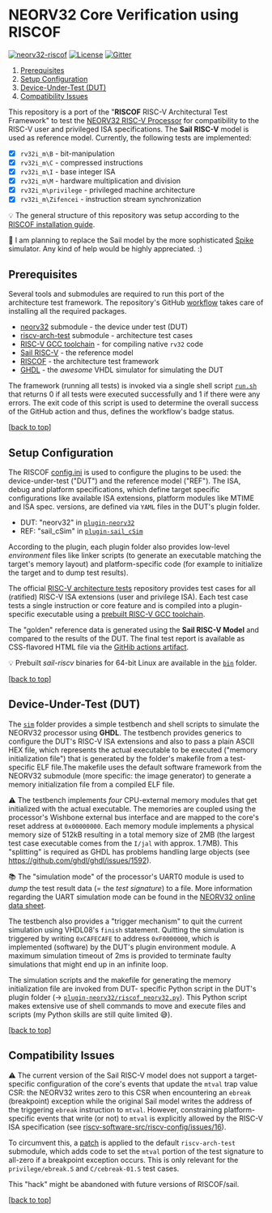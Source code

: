 # NEORV32 Core Verification using RISCOF

[![neorv32-riscof](https://img.shields.io/github/workflow/status/stnolting/neorv32-riscof/NEORV32%20RISCOF%20Verification/main?longCache=true&style=flat-square&label=neorv32-riscof&logo=Github%20Actions&logoColor=fff)](https://github.com/stnolting/neorv32-riscof/actions/workflows/main.yml)
[![License](https://img.shields.io/github/license/stnolting/neorv32-riscof?longCache=true&style=flat-square&label=License)](https://github.com/stnolting/neorv32-riscof/blob/main/LICENSE)
[![Gitter](https://img.shields.io/badge/Chat-on%20gitter-4db797.svg?longCache=true&style=flat-square&logo=gitter&logoColor=e8ecef)](https://gitter.im/neorv32/community?utm_source=badge&utm_medium=badge&utm_campaign=pr-badge&utm_content=badge)

1. [Prerequisites](#Prerequisites)
2. [Setup Configuration](#Setup-Configuration)
3. [Device-Under-Test (DUT)](#Device-Under-Test-DUT)
4. [Compatibility Issues](#Compatibility-Issues)

This repository is a port of the "**RISCOF** RISC-V Architectural Test Framework" to test the
[NEORV32 RISC-V Processor](https://github.com/stnolting/neorv32) for compatibility to the RISC-V
user and privileged ISA specifications. The **Sail RISC-V** model is used as reference model.
Currently, the following tests are implemented:

- [x] `rv32i_m\B` - bit-manipulation
- [x] `rv32i_m\C` - compressed instructions
- [x] `rv32i_m\I` - base integer ISA
- [x] `rv32i_m\M` - hardware multiplication and division
- [x] `rv32i_m\privilege` - privileged machine architecture
- [x] `rv32i_m\Zifencei` - instruction stream synchronization

:bulb: The general structure of this repository was setup according to the
[RISCOF installation guide](https://riscof.readthedocs.io/en/stable/installation.html).

:loudspeaker: I am planning to replace the Sail model by the more sophisticated
[Spike](https://github.com/riscv-software-src/riscv-isa-sim) simulator. Any kind of help would be highly
appreciated. :)


## Prerequisites

Several tools and submodules are required to run this port of the architecture test framework.
The repository's GitHub [workflow](https://github.com/stnolting/neorv32-riscof/blob/main/.github/workflows/main.yml)
takes care of installing all the required packages.

* [neorv32](https://github.com/stnolting/neorv32) submodule - the device under test (DUT)
* [riscv-arch-test](https://github.com/riscv-non-isa/riscv-arch-test) submodule - architecture test cases
* [RISC-V GCC toolchain](https://github.com/stnolting/riscv-gcc-prebuilt) - for compiling native `rv32` code
* [Sail RISC-V](https://github.com/riscv/sail-riscv) - the reference model
* [RISCOF](https://github.com/riscv-software-src/riscof) - the architecture test framework
* [GHDL](https://github.com/ghdl/ghdl) - the _awesome_ VHDL simulator for simulating the DUT

The framework (running all tests) is invoked via a single shell script
[`run.sh`](https://github.com/stnolting/neorv32-riscof/blob/main/run.sh) that returns 0 if all tests were executed
successfully and 1 if there were any errors. The exit code of this script is used to determine the overall success
of the GitHub action and thus, defines the workflow's badge status.

[[back to top](#NEORV32-Core-Verification-using-RISCOF)]


## Setup Configuration

The RISCOF [config.ini](https://github.com/stnolting/neorv32-riscof/blob/main/config.ini) is used to configure
the plugins to be used: the device-under-test ("DUT") and the reference model ("REF").
The ISA, debug and platform specifications, which define target specific configurations like available ISA
extensions, platform modules like MTIME and ISA spec. versions, are defined via `YAML` files in the DUT's
plugin folder.

* DUT: "neorv32" in [`plugin-neorv32`](https://github.com/stnolting/neorv32-riscof/tree/main/plugin-neorv32)
* REF: "sail_cSim" in [`plugin-sail_cSim`](https://github.com/stnolting/neorv32-riscof/tree/main/plugin-sail_cSim)

According to the plugin, each plugin folder also provides low-level _environment_ files like linker scripts
(to generate an executable matching the target's memory layout) and platform-specific code (for example to
initialize the target and to dump test results).

The official [RISC-V architecture tests](https://github.com/riscv-non-isa/riscv-arch-test) repository
provides test cases for all (ratified) RISC-V ISA extensions (user and privilege ISA). Each test case tests
a single instruction or core feature and is compiled into a plugin-specific executable
using a [prebuilt RISC-V GCC toolchain](https://github.com/stnolting/riscv-gcc-prebuilt).

The "golden" reference data is generated using the **Sail RISC-V Model** and
compared to the results of the DUT. The final test report is available as CSS-flavored HTML file via the
[GitHib actions artifact](https://github.com/stnolting/neorv32-riscof/actions).

:bulb: Prebuilt _sail-riscv_ binaries for 64-bit Linux are available in the
[`bin`](https://github.com/stnolting/neorv32-riscof/tree/main/bin) folder.

[[back to top](#NEORV32-Core-Verification-using-RISCOF)]


## Device-Under-Test (DUT)

The [`sim`](https://github.com/stnolting/neorv32-riscof/tree/main/sim) folder provides a simple testbench and
shell scripts to simulate the NEORV32 processor using **GHDL**. The testbench provides generics to configure the
DUT's RISC-V ISA extensions and also to pass a plain ASCII HEX file, which represents the actual executable
to be executed ("memory initialization file") that is generated by the folder's makefile from a test-specific
ELF file.The makefile uses the default software framework from the NEORV32 submodule (more specific: the image
generator) to generate a memory initialization file from a compiled ELF file.

:warning: The testbench implements _four_ CPU-external memory modules that get initialized with the actual executable.
The memories are coupled using the processor's Wishbone external bus interface and are mapped to
the core's reset address at `0x00000000`.
Each memory module implements a physical memory size of 512kB resulting in a total memory size of 2MB (the
largest test case executable comes from the `I/jal` with approx. 1.7MB). This "splitting" is required as GHDL has
problems handling large objects (see https://github.com/ghdl/ghdl/issues/1592).

:books: The "simulation mode" of the processor's UART0 module is used to _dump_ the test result data (= the
_test signature_) to a file. More information regarding the UART simulation mode can be found in the
[NEORV32 online data sheet](https://stnolting.github.io/neorv32/).

The testbench also provides a "trigger mechanism" to quit the current simulation using VHDL08's `finish`
statement. Quitting the simulation is triggered by writing `0xCAFECAFE` to address `0xF0000000`, which
is implemented (software) by the DUT's plugin environment module. A maximum simulation timeout of 2ms is
provided to terminate faulty simulations that might end up in an infinite loop.

The simulation scripts and the makefile for generating the memory initialization file are invoked from DUT-
specific Python script in the DUT's plugin folder
(-> [`plugin-neorv32/riscof_neorv32.py`](https://github.com/stnolting/neorv32-riscof/blob/main/plugin-neorv32/riscof_neorv32.py)).
This Python script makes extensive use of shell commands to move and execute files and scripts
(my Python skills are still quite limited 😅).

[[back to top](#NEORV32-Core-Verification-using-RISCOF)]


## Compatibility Issues

:warning: The current version of the Sail RISC-V model does not support a target-specific configuration of the
core's events that update the `mtval` trap value CSR: the NEORV32 writes zero to this CSR when encountering an `ebreak`
(breakpoint) exception while the original Sail model writes the address of the triggering `ebreak` instruction
to `mtval`. However, constraining platform-specific events that write (or not) to `mtval` is explicitly
allowed by the RISC-V ISA specification
(see [riscv-software-src/riscv-config/issues/16](https://github.com/riscv-software-src/riscv-config/issues/16)).

To circumvent this, a [patch](https://github.com/stnolting/neorv32-riscof/blob/main/riscv-arch-test.mtval_ebreak.patch)
is applied to the default `riscv-arch-test` submodule, which adds code to set the `mtval` portion of the test
signature to all-zero if a breakpoint exception occurs.
This is only relevant for the `privilege/ebreak.S` and `C/cebreak-01.S` test cases.

This "hack" might be abandoned with future versions of RISCOF/sail.

[[back to top](#NEORV32-Core-Verification-using-RISCOF)]
